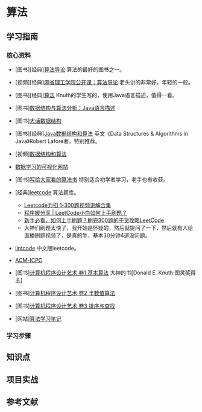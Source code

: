 # 算法

## 学习指南

### 核心资料

* [图书][经典][算法导论](http://product.dangdang.com/22927209.html) 算法的最好的图书之一。
* [视频][经典][麻省理工学院公开课：算法导论](http://open.163.com/special/opencourse/algorithms.html) 老头讲的非常好，年轻的一般。

* [图书][经典][算法](http://product.dangdang.com/22880871.html) Knuth的学生写的，使用Java语言描述，值得一看。
* [图书][数据结构与算法分析：Java语言描述](http://product.dangdang.com/23918741.html)
* [图书][大话数据结构](http://product.dangdang.com/21088369.html)
* [图书][经典][Java数据结构和算法](http://product.dangdang.com/9323527.html) 英文《Data Structures & Algorithms in Java》Robert Lafore著，特别推荐。
* [视频][数据结构和算法](http://study.163.com/course/introduction/468002.htm)
* [数据学习的可视化网站](http://zh.visualgo.net)
* [图书][写给大家看的算法书](http://product.dangdang.com/23973878.html) 特别适合初学者学习，老手也有收获。
* [经典][leetcode](https://leetcode.com) 算法题库。
  * [Leetcode力扣 1-300题视频讲解合集](https://www.bilibili.com/video/BV1xa411A76q)
  * [程序媛分享 | LeetCode小白如何上手刷题？](https://www.bilibili.com/video/BV1nJ411n7dV)
  * [新手必看，如何上手刷题？刷完300题的干货攻略LeetCode](https://www.bilibili.com/video/BV1yi4y1M7b6)
  * 大神们刷题太快了，我开始是怀疑的，然后就提问了一下，然后就有人给直播刷题视频了，是真的牛，基本30分钟4道没问题。
* [lintcode](https://www.lintcode.com/problem/?tag=lintcode-copyright) 中文版leetcode。
* [ACM-ICPC](https://icpc.baylor.edu)
* [图书][计算机程序设计艺术 卷1 基本算法](http://product.dangdang.com/23839682.html) 大神的书[Donald E. Knuth:图灵奖得主]
* [图书][计算机程序设计艺术 卷2 半数值算法](http://product.dangdang.com/24007299.html)
* [图书][计算机程序设计艺术 卷3 排序与查找](http://product.dangdang.com/24195308.html)
* [网站][算法学习笔记](https://github.com/nonstriater/Learn-Algorithms)

### 学习步骤

## 知识点

## 项目实战

## 参考文献
